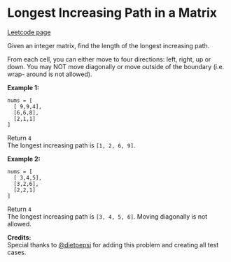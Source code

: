 # Longest Increasing Path in a Matrix
[Leetcode page](https://leetcode.com/problems/longest-increasing-path-in-a-matrix/description)

Given an integer matrix, find the length of the longest increasing path.

From each cell, you can either move to four directions: left, right, up or
down. You may NOT move diagonally or move outside of the boundary (i.e. wrap-
around is not allowed).

**Example 1:**

    
    
    nums = [
      [ 9,9,4],
      [6,6,8],
      [2,1,1]
    ]
    

Return `4`  
The longest increasing path is `[1, 2, 6, 9]`.

**Example 2:**

    
    
    nums = [
      [ 3,4,5],
      [3,2,6],
      [2,2,1]
    ]
    

Return `4`  
The longest increasing path is `[3, 4, 5, 6]`. Moving diagonally is not
allowed.

**Credits:**  
Special thanks to [@dietpepsi](https://leetcode.com/discuss/user/dietpepsi)
for adding this problem and creating all test cases.

